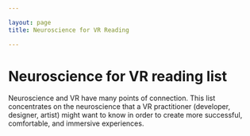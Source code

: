 ```yaml
---

layout: page
title: Neuroscience for VR Reading

---
```

# Neuroscience for VR reading list

Neuroscience and VR have many points of connection. This list concentrates on the neuroscience that a VR practitioner
(developer, designer, artist) might want to know in order to create more successful, comfortable, and immersive experiences.
